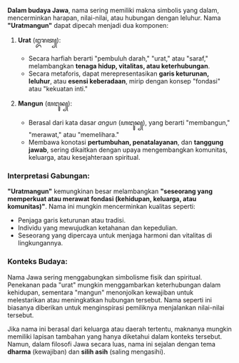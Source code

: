 **Dalam budaya Jawa**, nama sering memiliki makna simbolis yang dalam, mencerminkan harapan, nilai-nilai, atau hubungan dengan leluhur. Nama **"Uratmangun"** dapat dipecah menjadi dua komponen:  

1. **Urat** (ꦈꦫꦠ꧀):  
   - Secara harfiah berarti "pembuluh darah," "urat," atau "saraf," melambangkan **tenaga hidup, vitalitas, atau keterhubungan**.  
   - Secara metaforis, dapat merepresentasikan **garis keturunan, leluhur**, atau **esensi keberadaan**, mirip dengan konsep "fondasi" atau "kekuatan inti."  

2. **Mangun** (ꦩꦔꦸꦤ꧀):  
   - Berasal dari kata dasar *angun* (ꦲꦔꦸꦤ꧀), yang berarti "membangun," "merawat," atau "memelihara."  
   - Membawa konotasi **pertumbuhan, penatalayanan**, dan **tanggung jawab**, sering dikaitkan dengan upaya mengembangkan komunitas, keluarga, atau kesejahteraan spiritual.  

### **Interpretasi Gabungan**:  
**"Uratmangun"** kemungkinan besar melambangkan **"seseorang yang memperkuat atau merawat fondasi (kehidupan, keluarga, atau komunitas)"**. Nama ini mungkin mencerminkan kualitas seperti:  
- Penjaga garis keturunan atau tradisi.  
- Individu yang mewujudkan ketahanan dan kepedulian.  
- Seseorang yang dipercaya untuk menjaga harmoni dan vitalitas di lingkungannya.  

### **Konteks Budaya**:  
Nama Jawa sering menggabungkan simbolisme fisik dan spiritual. Penekanan pada "urat" mungkin menggambarkan keterhubungan dalam kehidupan, sementara "mangun" menonjolkan kewajiban untuk melestarikan atau meningkatkan hubungan tersebut. Nama seperti ini biasanya diberikan untuk menginspirasi pemiliknya menjalankan nilai-nilai tersebut.  

Jika nama ini berasal dari keluarga atau daerah tertentu, maknanya mungkin memiliki lapisan tambahan yang hanya diketahui dalam konteks tersebut. Namun, dalam filosofi Jawa secara luas, nama ini sejalan dengan tema **dharma** (kewajiban) dan **silih asih** (saling mengasihi).  


